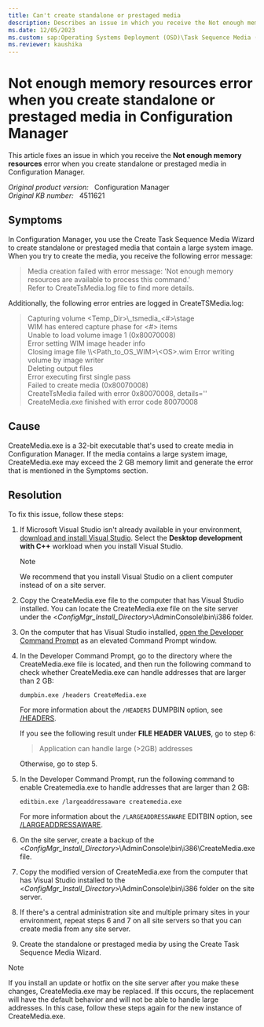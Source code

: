 ```yaml
---
title: Can't create standalone or prestaged media
description: Describes an issue in which you receive the Not enough memory resources error when you create Configuration Manager standalone or prestaged media.
ms.date: 12/05/2023
ms.custom: sap:Operating Systems Deployment (OSD)\Task Sequence Media (all types), stand-alone, pre-staged, and WTG media
ms.reviewer: kaushika
---
```

# Not enough memory resources error when you create standalone or prestaged media in Configuration Manager

This article fixes an issue in which you receive the **Not enough memory resources** error when you create standalone or prestaged media in Configuration Manager.

_Original product version:_ &nbsp; Configuration Manager  
_Original KB number:_ &nbsp; 4511621

## Symptoms

In Configuration Manager, you use the Create Task Sequence Media Wizard to create standalone or prestaged media that contain a large system image. When you try to create the media, you receive the following error message:

> Media creation failed with error message: 'Not enough memory resources are available to process this command.'  
> Refer to CreateTsMedia.log file to find more details.

Additionally, the following error entries are logged in CreateTSMedia.log:

> Capturing volume <Temp_Dir>\\_tsmedia\_<#>\stage  
> WIM has entered capture phase for <#> items  
> Unable to load volume image 1 (0x80070008)  
> Error setting WIM image header info  
> Closing image file \\\\<Path_to_OS_WIM>\\\<OS>.wim
> Error writing volume by image writer  
> Deleting output files  
> Error executing first single pass  
> Failed to create media (0x80070008)  
> CreateTsMedia failed with error 0x80070008, details=''  
> CreateMedia.exe finished with error code 80070008

## Cause

CreateMedia.exe is a 32-bit executable that's used to create media in Configuration Manager. If the media contains a large system image, CreateMedia.exe may exceed the 2 GB memory limit and generate the error that is mentioned in the Symptoms section.

## Resolution

To fix this issue, follow these steps:

1. If Microsoft Visual Studio isn't already available in your environment, [download and install Visual Studio](/visualstudio/install/install-visual-studio). Select the **Desktop development with C++** workload when you install Visual Studio.

   > [!NOTE]
   > We recommend that you install Visual Studio on a client computer instead of on a site server.

2. Copy the CreateMedia.exe file to the computer that has Visual Studio installed. You can locate the CreateMedia.exe file on the site server under the <*ConfigMgr_Install_Directory*>\AdminConsole\bin\i386 folder.
3. On the computer that has Visual Studio installed, [open the Developer Command Prompt](/cpp/build/building-on-the-command-line#developer_command_prompt) as an elevated Command Prompt window.
4. In the Developer Command Prompt, go to the directory where the CreateMedia.exe file is located, and then run the following command to check whether CreateMedia.exe can handle addresses that are larger than 2 GB:

   ```console
   dumpbin.exe /headers CreateMedia.exe
   ```

   For more information about the `/HEADERS` DUMPBIN option, see [/HEADERS](/cpp/build/reference/headers).

   If you see the following result under **FILE HEADER VALUES**, go to step 6:

   > Application can handle large (>2GB) addresses

   Otherwise, go to step 5.

5. In the Developer Command Prompt, run the following command to enable Createmedia.exe to handle addresses that are larger than 2 GB:

   ```console
   editbin.exe /largeaddressaware createmedia.exe
   ```

   For more information about the `/LARGEADDRESSAWARE` EDITBIN option, see [/LARGEADDRESSAWARE](/cpp/build/reference/largeaddressaware).

6. On the site server, create a backup of the <*ConfigMgr_Install_Directory*>\AdminConsole\bin\i386\CreateMedia.exe file.
7. Copy the modified version of CreateMedia.exe from the computer that has Visual Studio installed to the <*ConfigMgr_Install_Directory*>\AdminConsole\bin\i386 folder on the site server.
8. If there's a central administration site and multiple primary sites in your environment, repeat steps 6 and 7 on all site servers so that you can create media from any site server.
9. Create the standalone or prestaged media by using the Create Task Sequence Media Wizard.

> [!NOTE]
> If you install an update or hotfix on the site server after you make these changes, CreateMedia.exe may be replaced. If this occurs, the replacement will have the default behavior and will not be able to handle large addresses. In this case, follow these steps again for the new instance of CreateMedia.exe.
